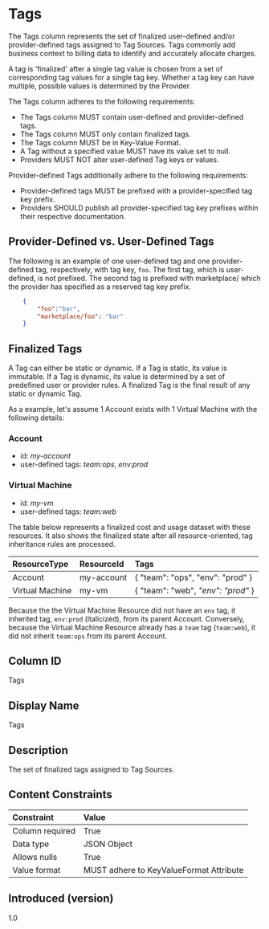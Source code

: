 # Tags

The Tags column represents the set of finalized user-defined and/or provider-defined tags assigned to Tag Sources.  Tags commonly add business context to billing data to identify and accurately allocate charges.

A tag is 'finalized' after a single tag value is chosen from a set of corresponding tag values for a single tag key.  Whether a tag key can have multiple, possible values is determined by the Provider.

The Tags column adheres to the following requirements:

* The Tags column MUST contain user-defined and provider-defined tags.
* The Tags column MUST only contain finalized tags.
* The Tags column MUST be in Key-Value Format.
* A Tag without a specified value MUST have its value set to null.
* Providers MUST NOT alter user-defined Tag keys or values.

Provider-defined Tags additionally adhere to the following requirements:

* Provider-defined tags MUST be prefixed with a provider-specified tag key prefix.
* Providers SHOULD publish all provider-specified tag key prefixes within their respective documentation.

## Provider-Defined vs. User-Defined Tags

The following is an example of one user-defined tag and one provider-defined tag, respectively, with tag key, `foo`.  The first tag, which is user-defined, is not prefixed. The second tag is prefixed with marketplace/ which the provider has specified as a reserved tag key prefix.

```json
    {
        "foo":"bar",
        "marketplace/foo": "bar"
    }
```

## Finalized Tags

A Tag can either be static or dynamic. If a Tag is static, its value is immutable. If a Tag is dynamic, its value is determined by a set of predefined user or provider rules. A finalized Tag is the final result of any static or dynamic Tag.

As a example, let's assume 1 Account exists with 1 Virtual Machine with the following details:

### Account

* id: *my-account*
* user-defined tags: *team:ops*, *env:prod*

### Virtual Machine

* id: *my-vm*
* user-defined tags: *team:web*

The table below represents a finalized cost and usage dataset with these resources.  It also shows the finalized state after all resource-oriented, tag inheritance rules are processed.

| ResourceType    | ResourceId | Tags                                        |
| :---------------| :----------| :-------------------------------------------|
| Account         | my-account | { "team": "ops", "env": "prod" }            |
| Virtual Machine | my-vm      | { "team": "web", *"env": "prod"* }          |

Because the the Virtual Machine Resource did not have an `env` tag, it inherited tag, `env:prod` (italicized), from its parent Account.  Conversely, because the Virtual Machine Resource already has a `team` tag (`team:web`), it did not inherit `team:ops` from its parent Account.

## Column ID

Tags

## Display Name

Tags

## Description

The set of finalized tags assigned to Tag Sources.

## Content Constraints

|    Constraint   |      Value       |
|:----------------|:-----------------|
| Column required | True             |
| Data type       | JSON Object      |
| Allows nulls    | True             |
| Value format    | MUST adhere to KeyValueFormat Attribute |

## Introduced (version)

1.0
